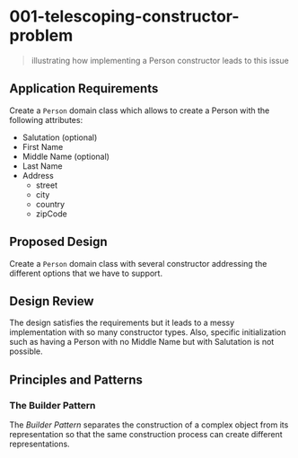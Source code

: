 # 001-telescoping-constructor-problem
> illustrating how implementing a Person constructor leads to this issue 

## Application Requirements

Create a `Person` domain class which allows to create a Person with the following attributes:
+ Salutation (optional)
+ First Name
+ Middle Name (optional)
+ Last Name
+ Address
  + street
  + city
  + country
  + zipCode
  


## Proposed Design

Create a `Person` domain class with several constructor addressing the different options that we have to support.

## Design Review

The design satisfies the requirements but it leads to a messy implementation with so many constructor types. Also, specific initialization such as having a Person with no Middle Name but with Salutation is not possible.


## Principles and Patterns

### The Builder Pattern

The *Builder Pattern* separates the construction of a complex object from its representation so that the same construction process can create different representations.


